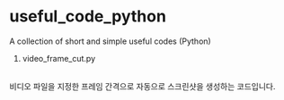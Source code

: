# useful_code_python
A collection of short and simple useful codes (Python)
<br>
1. video_frame_cut.py
<br>
비디오 파일을 지정한 프레임 간격으로 자동으로 스크린샷을 생성하는 코드입니다.
